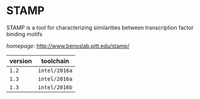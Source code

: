 # STAMP

STAMP is a tool for characterizing similarities between transcription factor binding motifs

*homepage*: <http://www.benoslab.pitt.edu/stamp/>

version | toolchain
--------|----------
``1.2`` | ``intel/2016a``
``1.3`` | ``intel/2016a``
``1.3`` | ``intel/2016b``
